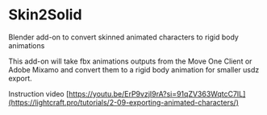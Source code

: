 # Skin2Solid
Blender add-on to convert skinned animated characters to rigid body animations

This add-on will take fbx animations outputs from the Move One Client or Adobe Mixamo and convert them to a rigid body animation for smaller usdz export.

Instruction video
[https://youtu.be/ErP9vzjI9rA?si=91qZV363WqtcC7IL](https://lightcraft.pro/tutorials/2-09-exporting-animated-characters/)
